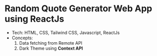 # Random Quote Generator Web App using ReactJs
- Tech: HTML, CSS, Tailwind CSS, Javascript, ReactJs
- Concepts:
    1. Data fetching from Remote API
    2. Dark Theme using <b>Context API</b>